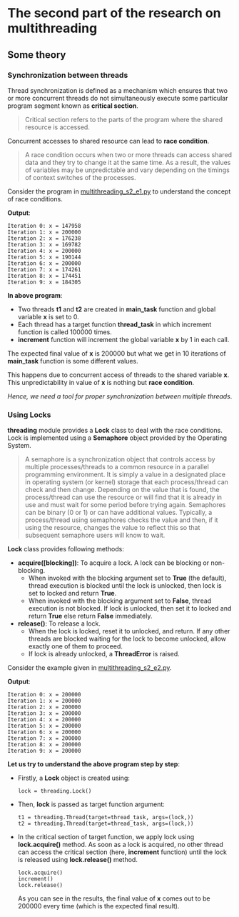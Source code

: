 # The second part of the research on multithreading

## Some theory

### Synchronization between threads

Thread synchronization is defined as a mechanism which ensures that two or more concurrent threads do not simultaneously execute some particular program segment known as **critical section**.

> Critical section refers to the parts of the program where the shared resource is accessed.

Concurrent accesses to shared resource can lead to **race condition**.

> A race condition occurs when two or more threads can access shared data and they try to change it at the same time. As a result, the values of variables may be unpredictable and vary depending on the timings of context switches of the processes.

Consider the program in [multithreading_s2_e1.py](multithreading_s2_e1.py) to understand the concept of race conditions.

**Output**:

```
Iteration 0: x = 147958
Iteration 1: x = 200000
Iteration 2: x = 176238
Iteration 3: x = 169782
Iteration 4: x = 200000
Iteration 5: x = 190144
Iteration 6: x = 200000
Iteration 7: x = 174261
Iteration 8: x = 174451
Iteration 9: x = 184305
```

**In above program**:

- Two threads **t1** and **t2** are created in **main_task** function and global variable **x** is set to 0.
- Each thread has a target function **thread_task** in which increment function is called 100000 times.
- **increment** function will increment the global variable **x** by 1 in each call.

The expected final value of **x** is 200000 but what we get in 10 iterations of **main_task** function is some different values.

This happens due to concurrent access of threads to the shared variable **x**. This unpredictability in value of **x** is nothing but **race condition**.

_Hence, we need a tool for proper synchronization between multiple threads_.

### Using Locks

**threading** module provides a **Lock** class to deal with the race conditions. Lock is implemented using a **Semaphore** object provided by the Operating System.

> A semaphore is a synchronization object that controls access by multiple processes/threads to a common resource in a parallel programming environment. It is simply a value in a designated place in operating system (or kernel) storage that each process/thread can check and then change. Depending on the value that is found, the process/thread can use the resource or will find that it is already in use and must wait for some period before trying again. Semaphores can be binary (0 or 1) or can have additional values. Typically, a process/thread using semaphores checks the value and then, if it using the resource, changes the value to reflect this so that subsequent semaphore users will know to wait.

**Lock** class provides following methods:

- **acquire([blocking])**: To acquire a lock. A lock can be blocking or non-blocking.
  - When invoked with the blocking argument set to **True** (the default), thread execution is blocked until the lock is unlocked, then lock is set to locked and return **True**.
  - When invoked with the blocking argument set to **False**, thread execution is not blocked. If lock is unlocked, then set it to locked and return **True** else return **False** immediately.
- **release()**: To release a lock.
  - When the lock is locked, reset it to unlocked, and return. If any other threads are blocked waiting for the lock to become unlocked, allow exactly one of them to proceed.
  - If lock is already unlocked, a **ThreadError** is raised.

Consider the example given in [multithreading_s2_e2.py](multithreading_s2_e2.py).

**Output**:

```
Iteration 0: x = 200000
Iteration 1: x = 200000
Iteration 2: x = 200000
Iteration 3: x = 200000
Iteration 4: x = 200000
Iteration 5: x = 200000
Iteration 6: x = 200000
Iteration 7: x = 200000
Iteration 8: x = 200000
Iteration 9: x = 200000
```

**Let us try to understand the above program step by step**:

- Firstly, a **Lock** object is created using:
  ```
  lock = threading.Lock()
  ```
- Then, **lock** is passed as target function argument:
  ```
  t1 = threading.Thread(target=thread_task, args=(lock,))
  t2 = threading.Thread(target=thread_task, args=(lock,))
  ```
- In the critical section of target function, we apply lock using **lock.acquire()** method. As soon as a lock is acquired, no other thread can access the critical section (here, **increment** function) until the lock is released using **lock.release()** method.
  ```
  lock.acquire()
  increment()
  lock.release()
  ```
  As you can see in the results, the final value of **x** comes out to be 200000 every time (which is the expected final result).

